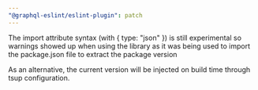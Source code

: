 ```yaml
---
"@graphql-eslint/eslint-plugin": patch
---
```


The import attribute syntax (with { type: "json" }) is still experimental so warnings showed up when using the library as it was being used to import the package.json file to extract the package version

As an alternative, the current version will be injected on build time through tsup configuration.
